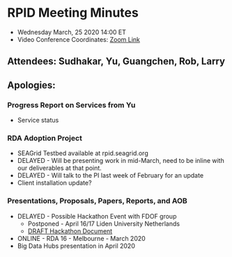 # RPID Meeting Minutes
   * Wednesday March, 25 2020 14:00 ET 
   * Video Conference Coordinates: [Zoom Link](https://iu.zoom.us/my/rquick)
   
## Attendees: Sudhakar, Yu, Guangchen, Rob, Larry
## Apologies: 
   
### Progress Report on Services from Yu
   * Service status
   
### RDA Adoption Project
   * SEAGrid Testbed available at rpid.seagrid.org
   * DELAYED - Will be presenting work in mid-March, need to be inline with our deliverables at that point. 
   * DELAYED - Will talk to the PI last week of February for an update
   * Client installation update? 
   
### Presentations, Proposals, Papers, Reports, and AOB
   * DELAYED - Possible Hackathon Event with FDOF group
      * Postponed - April 16/17 Liden University Netherlands
      * [DRAFT Hackathon Document](https://docs.google.com/document/d/1y8OXWTeDmJctbXNOv0N1Eekrx7JUB9TdtG0r2INkqIg/edit)
   * ONLINE - RDA 16 - Melbourne - March 2020
   * Big Data Hubs presentation in April 2020

